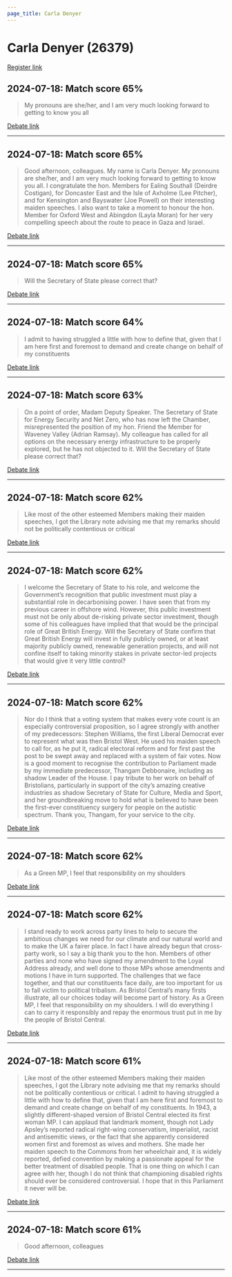 ```yaml
---
page_title: Carla Denyer
---
```


# Carla Denyer  (26379)

[Register link](https://www.theyworkforyou.com/mp/26379/register)



## 2024-07-18: Match score 65%

>My pronouns are she/her, and I am very much looking forward to getting to know you all

[Debate link](https://www.theyworkforyou.com/debates/?id=2024-07-18f.243.1) 

---



## 2024-07-18: Match score 65%

>Good afternoon, colleagues. My name is Carla Denyer. My pronouns are she/her, and I am very much looking forward to getting to know you all. I congratulate the hon. Members for Ealing Southall (Deirdre Costigan), for Doncaster East and the Isle of Axholme (Lee Pitcher), and for Kensington and Bayswater (Joe Powell) on their  interesting maiden speeches. I also want to take a moment to honour the hon. Member for Oxford West and Abingdon (Layla Moran) for her very compelling speech about the route to peace in Gaza and Israel.

[Debate link](https://www.theyworkforyou.com/debates/?id=2024-07-18f.243.1) 

---



## 2024-07-18: Match score 65%

>Will the Secretary of State please correct that?

[Debate link](https://www.theyworkforyou.com/debates/?id=2024-07-18f.211.5) 

---



## 2024-07-18: Match score 64%

>I admit to having struggled a little with how to define that, given that I am here first and foremost to demand and create change on behalf of my constituents

[Debate link](https://www.theyworkforyou.com/debates/?id=2024-07-18f.243.1) 

---



## 2024-07-18: Match score 63%

>On a point of order, Madam Deputy Speaker. The Secretary of State for Energy Security and Net Zero, who has now left the Chamber, misrepresented the position of my hon. Friend the Member for Waveney Valley (Adrian Ramsay). My  colleague has called for all options on the necessary energy infrastructure to be properly explored, but he has not objected to it. Will the Secretary of State please correct that?

[Debate link](https://www.theyworkforyou.com/debates/?id=2024-07-18f.211.5) 

---



## 2024-07-18: Match score 62%

>Like most of the other esteemed Members making their maiden speeches, I got the Library note advising me that my remarks should not be politically contentious or critical

[Debate link](https://www.theyworkforyou.com/debates/?id=2024-07-18f.243.1) 

---



## 2024-07-18: Match score 62%

>I welcome the Secretary of State to his role, and welcome the Government’s recognition that public investment must play a substantial role in decarbonising power. I have seen that from my previous career in offshore wind. However, this public investment must not be only about de-risking private sector investment, though some of his colleagues have implied that that would be the principal role of Great British Energy. Will the Secretary of State confirm that Great British Energy will invest in fully publicly owned, or at least majority publicly owned, renewable generation projects, and will not confine itself to taking minority stakes in private sector-led projects that would give it very little control?

[Debate link](https://www.theyworkforyou.com/debates/?id=2024-07-18f.203.1) 

---



## 2024-07-18: Match score 62%

>Nor do I think that a voting system that makes every vote count is an especially controversial proposition, so I agree strongly with another of my predecessors: Stephen Williams, the first Liberal Democrat ever to represent what was then Bristol West. He used his maiden speech to call for, as he put it, radical electoral reform and for first past the post to be swept away and replaced with a system of fair votes. Now is a good moment to recognise the contribution to Parliament made by my immediate predecessor, Thangam Debbonaire, including as shadow Leader of the House. I pay tribute to her work on behalf of Bristolians, particularly in support of the city’s amazing creative industries as shadow Secretary of State for Culture, Media and Sport, and her groundbreaking move to hold what is believed to have been the first-ever constituency surgery for people on the autistic spectrum. Thank you, Thangam, for your service to the city.

[Debate link](https://www.theyworkforyou.com/debates/?id=2024-07-18f.243.1) 

---



## 2024-07-18: Match score 62%

>As a Green MP, I feel that responsibility on my shoulders

[Debate link](https://www.theyworkforyou.com/debates/?id=2024-07-18f.243.1) 

---



## 2024-07-18: Match score 62%

>I stand ready to work across party lines to help to secure the ambitious changes we need for our climate and our natural world and to make the UK a fairer place. In fact I have already begun that cross-party work, so I say a big thank you to the hon. Members of other parties and none who have signed my amendment to the Loyal Address already, and well done to those MPs whose amendments and motions I have in turn supported. The challenges that we face together, and that our constituents face daily, are too important for us to fall victim to political tribalism. As Bristol Central’s many firsts illustrate, all our choices today will become part of history. As a Green MP, I feel that responsibility on my shoulders. I will do everything I can to carry it responsibly and repay the enormous trust put in me by the people of Bristol Central.

[Debate link](https://www.theyworkforyou.com/debates/?id=2024-07-18f.243.1) 

---



## 2024-07-18: Match score 61%

>Like most of the other esteemed Members making their maiden speeches, I got the Library note advising me that my remarks should not be politically contentious or critical. I admit to having struggled a little with how to define that, given that I am here first and foremost to demand and create change on behalf of my constituents. In 1943, a slightly different-shaped version of Bristol Central elected its first woman MP. I can applaud that landmark moment, though not Lady Apsley’s reported radical right-wing conservatism, imperialist, racist and  antisemitic views, or the fact that she apparently considered women first and foremost as wives and mothers. She made her maiden speech to the Commons from her wheelchair and, it is widely reported, defied convention by making a passionate appeal for the better treatment of disabled people. That is one thing on which I can agree with her, though I do not think that championing disabled rights should ever be considered controversial. I hope that in this Parliament it never will be.

[Debate link](https://www.theyworkforyou.com/debates/?id=2024-07-18f.243.1) 

---



## 2024-07-18: Match score 61%

>Good afternoon, colleagues

[Debate link](https://www.theyworkforyou.com/debates/?id=2024-07-18f.243.1) 

---

